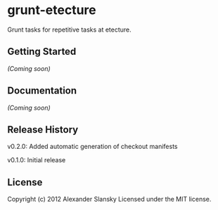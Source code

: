 # grunt-etecture

Grunt tasks for repetitive tasks at etecture.

## Getting Started
_(Coming soon)_

[grunt]: https://github.com/cowboy/grunt
[getting_started]: https://github.com/cowboy/grunt/blob/master/docs/getting_started.md

## Documentation
_(Coming soon)_

## Release History

v0.2.0: Added automatic generation of checkout manifests

v0.1.0: Initial release

## License
Copyright (c) 2012 Alexander Slansky
Licensed under the MIT license.
